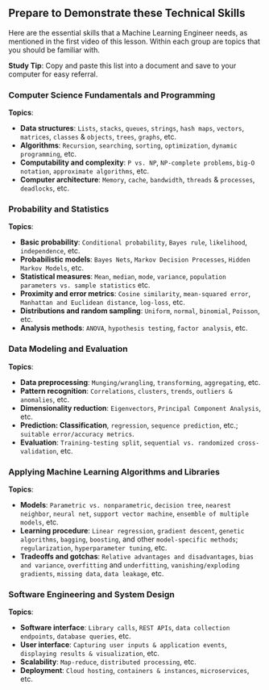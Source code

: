 ## Prepare to Demonstrate these Technical Skills

Here are the essential skills that a Machine Learning Engineer needs, as mentioned in the first video of this lesson. Within each group are topics that you should be familiar with.

**Study Tip**: Copy and paste this list into a document and save to your computer for easy referral.

### Computer Science Fundamentals and Programming

**Topics**:

- **Data structures**: `Lists`, `stacks`, `queues`, `strings`, `hash maps`, `vectors`, `matrices`, `classes` & `objects`, `trees`, `graphs`, etc.
- **Algorithms**: `Recursion`, `searching`, `sorting`, `optimization`, `dynamic programming`, etc.
- **Computability and complexity**: `P vs. NP`, `NP-complete problems`, `big-O notation`, `approximate algorithms`, etc.
- **Computer architecture**: `Memory`, `cache`, `bandwidth`, `threads` & `processes`, `deadlocks`, etc.

### Probability and Statistics

**Topics**:

- **Basic probability**: `Conditional probability`, `Bayes rule`, `likelihood`, `independence`, etc.
- **Probabilistic models**: `Bayes Nets`, `Markov Decision Processes`, `Hidden Markov Models`, etc.
- **Statistical measures**: `Mean`, `median`, `mode`, `variance`, `population parameters vs. sample statistics` etc.
- **Proximity and error metrics**: `Cosine similarity`, `mean-squared error`, `Manhattan and Euclidean distance`, `log-loss`, etc.
- **Distributions and random sampling**: `Uniform`, `normal`, `binomial`, `Poisson`, etc.
- **Analysis methods**: `ANOVA`, `hypothesis testing`, `factor analysis`, etc.

### Data Modeling and Evaluation

**Topics**:

- **Data preprocessing**: `Munging/wrangling`, `transforming`, `aggregating`, etc.
- **Pattern recognition**: `Correlations`, `clusters`, `trends`, `outliers & anomalies`, etc.
- **Dimensionality reduction**: `Eigenvectors`, `Principal Component Analysis`, etc.
- **Prediction: Classification**, `regression`, `sequence prediction`, etc.; `suitable error/accuracy metrics`.
- **Evaluation**: `Training-testing split`, `sequential vs. randomized cross-validation`, etc.

### Applying Machine Learning Algorithms and Libraries

**Topics**:

- **Models**: `Parametric vs. nonparametric`, `decision tree`, `nearest neighbor`, `neural net`, `support vector machine`, `ensemble of multiple models`, etc.
- **Learning procedure**: `Linear regression`, `gradient descent`, `genetic algorithms`, `bagging`, `boosting`, and other `model-specific methods`; `regularization`, `hyperparameter tuning`, etc.
- **Tradeoffs and gotchas**: `Relative advantages and disadvantages`, `bias and variance`, `overfitting` and `underfitting`, `vanishing/exploding gradients`, `missing data`, `data leakage`, etc.

### Software Engineering and System Design

**Topics**:

- **Software interface**: `Library calls`, `REST APIs`, `data collection endpoints`, `database queries`, etc.
- **User interface**: `Capturing user inputs & application events`, `displaying results & visualization`, etc.
- **Scalability**: `Map-reduce`, `distributed processing`, etc.
- **Deployment**: `Cloud hosting`, `containers & instances`, `microservices`, etc.

